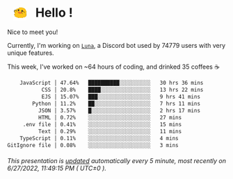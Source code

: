 <h1>   <img src="./spoinky.gif" style="vertical-align:middle;" width="30px">   Hello ! </h1>

Nice to meet you!

Currently, I'm working on <a href='https://github.com/Asgarrrr/Luna'>`Luna`</a>, a Discord bot used by 74779 users with very unique features.

This week, I've worked on ~64 hours of coding, and drinked 35 coffees ☕

```
    JavaScript │ 47.64%   ██████████░░░░░░░░░░   30 hrs 36 mins
           CSS │ 20.8%    ████░░░░░░░░░░░░░░░░   13 hrs 22 mins
           EJS │ 15.07%   ███░░░░░░░░░░░░░░░░░   9 hrs 41 mins
        Python │ 11.2%    ██░░░░░░░░░░░░░░░░░░   7 hrs 11 mins
          JSON │ 3.57%    █░░░░░░░░░░░░░░░░░░░   2 hrs 17 mins
          HTML │ 0.72%    ░░░░░░░░░░░░░░░░░░░░   27 mins
     .env file │ 0.41%    ░░░░░░░░░░░░░░░░░░░░   15 mins
          Text │ 0.29%    ░░░░░░░░░░░░░░░░░░░░   11 mins
    TypeScript │ 0.11%    ░░░░░░░░░░░░░░░░░░░░   4 mins
GitIgnore file │ 0.08%    ░░░░░░░░░░░░░░░░░░░░   3 mins
```

###### This presentation is [updated](https://github.com/Asgarrrr) automatically every 5 minute, most recently on 6/27/2022, 11:49:15 PM ( UTC±0 ).